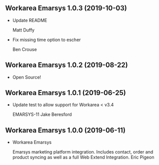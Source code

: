 Workarea Emarsys 1.0.3 (2019-10-03)
--------------------------------------------------------------------------------

*   Update README

    Matt Duffy

*   Fix missing time option to escher

    Ben Crouse



Workarea Emarsys 1.0.2 (2019-08-22)
--------------------------------------------------------------------------------

*   Open Source!
 
 

Workarea Emarsys 1.0.1 (2019-06-25)
--------------------------------------------------------------------------------

*   Update test to allow support for Workarea < v3.4

    EMARSYS-11
    Jake Beresford



Workarea Emarsys 1.0.0 (2019-06-11)
--------------------------------------------------------------------------------

*   Workarea Emarsys

    Emarsys marketing platform integration. Includes contact, order and product
    syncing as well as a full Web Extend Integration.
    Eric Pigeon



